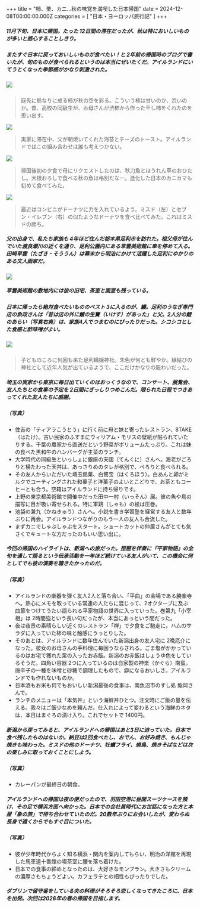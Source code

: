 +++
title = "柿、栗、カニ...秋の味覚を満喫した日本帰国"
date = 2024-12-08T00:00:00.000Z
categories = [ "日本・ヨーロッパ旅行記" ]
+++

##### 11月下旬、日本に帰国。たった 12日間の滞在だったが、秋は特においしいものが多いと感心することしきり。

<!--more-->

##### またすぐ日本に戻っておいしいものが食べたい！と 2年前の帰国時のブログで書いたが、旬のものが食べられるというのは本当にぜいたくだ。アイルランドにいてうとくなった季節感がかなり刺激された。

##### ![](/2024-12-07-Japan-Food-2.webp)

> 庭先に鈴なりに成る柿が秋の空を彩る。こういう柿は甘いのか、渋いのか。昔、高校の同級生が、お母さんが渋柿から作った干し柿をくれたのを思い出す。

![](/2024-12-07-Japan-Food-12.webp)

> 実家に滞在中、父が朝焼いてくれた海苔とチーズのトースト。アイルランドではこの組み合わせは誰も考えつかない。

![](/2024-12-07-Japan-Food-11.webp)

> 帰国後初の夕食で母にリクエストしたのは、秋刀魚とほうれん草のおひたし。大根おろしで食べる秋の魚は格別だなー。進化した日本のカニカマも初めて食べてみた。

![](/2024-12-07-Japan-Food-10.webp)

> 最近はコンビニがドーナツに力を入れているよう。ミスド（左）とセブン・イレブン（右）の似たようなドーナツを食べ比べてみた。これはミスドの勝ち。

##### 父の出身で、私たち家族も 4年ほど住んだ栃木県足利市を訪れた。祖父母が住んでいた渡良瀬川の近くを通り、足利公園内にある草雲美術館に車を停めて入る。田崎草雲（たざき・そううん）は幕末から明治にかけて活躍した足利にゆかりのある文人画家だ。

![](/2024-12-07-Japan-Food-14.webp)

##### 草雲美術館の敷地内には彼の旧宅、茶室と画室も残っている。

##### 日本に帰ったら絶対食べたいもののベスト 3に入るのが、鰻。足利のうなぎ専門店の魚政さんは「昔は店の外に鰻の生簀（いけす）があった」と父。2人分の鯉のあらい（写真右奥）は、家族4人でつまむのにぴったりだった。シコシコとした食感と酢味噌がよい。

##### ![](/2024-12-07-Japan-Food-13.webp)

> 子どものころに何回も来た足利織姫神社。朱色が何とも鮮やか。縁結びの神社として近年人気が出ているようで、ここだけかなりの賑わいだった。

##### 埼玉の実家から東京に毎日出ていくのはおっくうなので、コンサート、展覧会、友人たちとの食事の予定を 2日間にぎっしりつめこんだ。限られた日程でつきあってくれた友人たちに感謝。

##### （写真）

* 住吉の「ティアラこうとう」に行く前に母と妹と寄ったレストラン、8TAKE（はたけ）。古い民家のふすまにウィリアム・モリスの壁紙が貼られていたりする。千葉の農家から直送だという野菜がボリュームたっぷり。これは妹の食べた黒和牛のハンバーグが主菜のランチ。
* 大学時代の同級生といっしょに銀座の天國（てんくに）さんへ。海老がごろりと横たわった天丼は、あっさりめのタレが格別で、ぺろりと食べられる。
* その友人からいただいた埼玉銘菓、白鷺宝（はくろほう）。白あんと卵がミルクでコーティングされた和菓子と洋菓子のよいとこどりで、お茶ともコーヒーとも合う。空箱はアイルランドに持ち帰りです。
* 上野の東京都美術館で開催中だった田中一村（いっそん）展。彼の魚や鳥の描写に目が吸い寄せられる。特に軍鶏（しゃも）の絵は圧巻。
* 池袋の兼九（かねきゅう）さんへ。小説を書き学習塾を経営する友人と数年ぶりに再会。アイルランドつながりのもう一人の友人も合流した。
* まずカニでしゃぶしゃぶをスタート。ショートカットの仲居さんがとても気さくでキュートな方だったのもいい思い出に。

##### 今回の帰国のハイライトは、新潟への旅だった。琵琶を伴奏に『平家物語』の全句を通して語るという伝承活動を一年ほど続けている友人がいて、この機会に何としてでも彼の演奏を聴きたかったのだ。

##### （写真）

* アイルランドの楽器を弾く友人2人と落ち合い、「平曲」の会場である勝楽寺へ。熱心にメモを取っている常連の人たちに混じって、2オクターブに及ぶ曲節をつけてうたい語られる平家物語の世界に入っていった。巻第九「小宰相」は 2時間強という長い句だったが、本当にあっという間だった。
* 夜は夜景の素晴らしい近くのレストラン「禅」で夕食をご馳走に。ハムのサラダに入っていた柿の味と触感にうっとりした。
* そのあとは、アイルランドに数年住んでいた新潟出身の友人宅に 2晩厄介になった。彼女のお母さんの手料理に毎回うならされる。ごま塩がかかっているのはお宅で獲れた栗の入ったお赤飯。新潟のお赤飯はしょうゆ色をしているそうだ。四角い容器 2つに入っているのは自家製の神楽（かぐら）南蛮。唐辛子の一種を味噌と砂糖で調理したもので、癖になるおいしさ。アイルランドでも作れないものか。
* 日本酒もお米も何でもおいしい新潟最後の食事は、南魚沼市のすし処 鮨岡さんで。
* ランチのメニューは「本気丼」という海鮮丼ひとつ。注文時にご飯の量を伝える。我々はご飯少なめを頼んだ。仕入れによって変わるという海鮮のネタは、本日はまぐろの漬け入り。これでセットで 1400円。

##### 新潟から戻ってみると、アイルランドへの帰国はあと3日に迫っていた。日本で食べ残したものはないか。納豆は2回食べたし、おでん、お好み焼き、もんじゃ焼きも味わった。ミスドの他のドーナツ、牡蠣フライ、焼鳥、焼きそばなどは次の楽しみに取っておくことにしよう。

##### （写真）

* カレーパンが最終日の朝食。

##### アイルランドへの帰国は夜の便だったので、羽田空港に昼間スーツケースを預け、その足で横浜方面へ向かった。日本での会社員時代にお世話になった方と本屋「象の旅」で待ち合わせていたのだ。20数年ぶりにお会いしたが、変わらぬ長身で遠くからでもすぐ目についた。

##### （写真）

* 彼が少年時代からよく知る横浜・関内を案内してもらい、明治の洋館を再現した馬車道十番館の喫茶室に腰を落ち着けた。
* 日本での食事の締めとなったのは、大好きなモンブラン。大きさもクリームの濃厚さもちょうどよい。カフェラテとの相性もぴったりでした。

##### ダブリンで留守番をしている夫の料理がそろそろ恋しくなってきたころに、日本を出発。次回は2026年の春の帰国を目指します。
